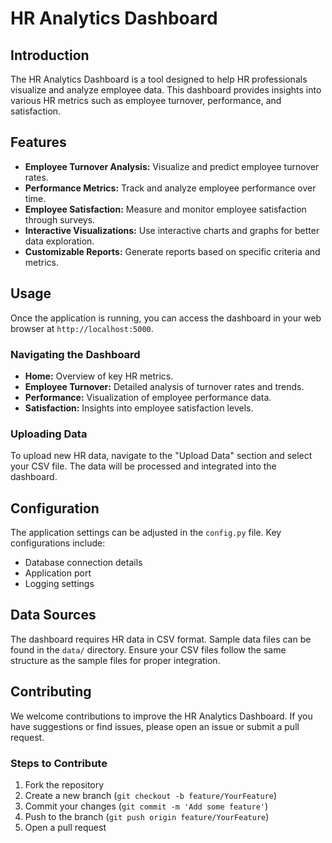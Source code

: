 



# HR Analytics Dashboard


## Introduction
The HR Analytics Dashboard is a tool designed to help HR professionals visualize and analyze employee data. This dashboard provides insights into various HR metrics such as employee turnover, performance, and satisfaction.

## Features
- **Employee Turnover Analysis:** Visualize and predict employee turnover rates.
- **Performance Metrics:** Track and analyze employee performance over time.
- **Employee Satisfaction:** Measure and monitor employee satisfaction through surveys.
- **Interactive Visualizations:** Use interactive charts and graphs for better data exploration.
- **Customizable Reports:** Generate reports based on specific criteria and metrics.

## Usage
Once the application is running, you can access the dashboard in your web browser at `http://localhost:5000`.

### Navigating the Dashboard
- **Home:** Overview of key HR metrics.
- **Employee Turnover:** Detailed analysis of turnover rates and trends.
- **Performance:** Visualization of employee performance data.
- **Satisfaction:** Insights into employee satisfaction levels.

### Uploading Data
To upload new HR data, navigate to the "Upload Data" section and select your CSV file. The data will be processed and integrated into the dashboard.

## Configuration
The application settings can be adjusted in the `config.py` file. Key configurations include:
- Database connection details
- Application port
- Logging settings

## Data Sources
The dashboard requires HR data in CSV format. Sample data files can be found in the `data/` directory. Ensure your CSV files follow the same structure as the sample files for proper integration.

## Contributing
We welcome contributions to improve the HR Analytics Dashboard. If you have suggestions or find issues, please open an issue or submit a pull request.

### Steps to Contribute
1. Fork the repository
2. Create a new branch (`git checkout -b feature/YourFeature`)
3. Commit your changes (`git commit -m 'Add some feature'`)
4. Push to the branch (`git push origin feature/YourFeature`)
5. Open a pull request









